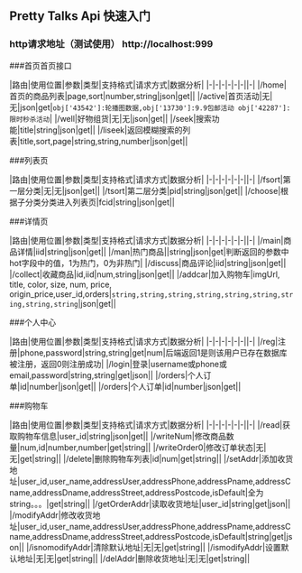 ## Pretty Talks Api 快速入门

### http请求地址（测试使用）  http://localhost:999

###首页首页接口

|路由|使用位置|参数|类型|支持格式|请求方式|数据分析|
|-|-|-|-|-|-||-|
|/home|首页的商品列表|page,sort|number,string|json|get||
|/active|首页活动|无|无|json|get|```obj['43542']:轮播图数据,obj['13730']:9.9包邮活动 obj['42287']:限时秒杀活动```|
|/well|好物组货|无|无|json|get||
|/seek|搜索功能|title|string|json|get||
|/liseek|返回模糊搜索的列表|title,sort,page|string,string,number|json|get||

###列表页

|路由|使用位置|参数|类型|支持格式|请求方式|数据分析|
|-|-|-|-|-|-||-|
|/fsort|第一层分类|无|无|json|get||
|/tsort|第二层分类|pid|string|json|get||
|/choose|根据子分类分类进入列表页|fcid|string|json|get||

###详情页

|路由|使用位置|参数|类型|支持格式|请求方式|数据分析|
|-|-|-|-|-|-||-|
|/main|商品详情|iid|string|json|get||
|/man|热门商品||string|json|get|判断返回的参数中hot字段中的值，1为热门，0为非热门|
|/discuss|商品评论|iid|string|json|get||
|/collect|收藏商品|id,iid|num,string|json|get||
|/addcar|加入购物车|imgUrl, title, color, size, num, price, origin_price,user_id,orders|```string,string,string,string,string,string,string,string,string```|json|get||

###个人中心

|路由|使用位置|参数|类型|支持格式|请求方式|数据分析|
|-|-|-|-|-|-||-|
|/reg|注册|phone,password|string,string|get|num|后端返回1是则该用户已存在数据库被注册，返回0则注册成功|
|/login|登录|username或phone或email,password|string,string|get|json||
|/orders|个人订单|id|number|json|get||
|/orders|个人订单|id|number|json|get||

###购物车

|路由|使用位置|参数|类型|支持格式|请求方式|数据分析|
|-|-|-|-|-|-||-|
|/read|获取购物车信息|user_id|string|json|get||
|/writeNum|修改商品数量|num,id|number,number|get|string||
|/writeOrder0|修改订单状态|无|无|get|string||
|/delete|删除购物车列表|id|num|get|string||
|/setAddr|添加收货地址|user_id,user_name,addressUser,addressPhone,addressPname,addressCname,addressDname,addressStreet,addressPostcode,isDefault|全为string。。。|get|string||
|/getOrderAddr|读取收货地址|user_id|string|get|json||
|/modifyAddr|修改收货地址|user_id,user_name,addressUser,addressPhone,addressPname,addressCname,addressDname,addressStreet,addressPostcode,isDefault|string|get|json||
|/isnomodifyAddr|清除默认地址|无|无|get|string||
|/ismodifyAddr|设置默认地址|无|无|get|string||
|/delAddr|删除收货地址|无|无|get|string||